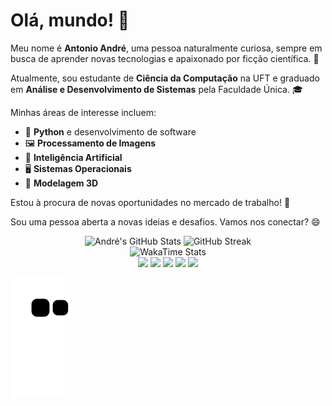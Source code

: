 # Olá, mundo! 👋

Meu nome é **Antonio André**, uma pessoa naturalmente curiosa, sempre em busca de aprender novas tecnologias e apaixonado por ficção científica. 🚀

Atualmente, sou estudante de **Ciência da Computação** na UFT e graduado em **Análise e Desenvolvimento de Sistemas** pela Faculdade Única. 🎓

Minhas áreas de interesse incluem:
- 🐍 **Python** e desenvolvimento de software
- 🖼️ **Processamento de Imagens**
- 🧠 **Inteligência Artificial**
- 🖥️ **Sistemas Operacionais**
- 🎨 **Modelagem 3D**

Estou à procura de novas oportunidades no mercado de trabalho! 💼

Sou uma pessoa aberta a novas ideias e desafios. Vamos nos conectar? 😄

<div align="center">
  <img src="https://github-readme-stats.vercel.app/api?username=andrebarceloschagas&locale=pt-br&show_icons=true&include_all_commits=true&count_private=true&card_width=400&bg_color=121b22&theme=transparent&title_color=00A884&text_color=FFFFFF" alt="André's GitHub Stats" />
  <img src="https://github-readme-streak-stats.herokuapp.com/?user=andrebarceloschagas&theme=whatsapp-dark&locale=pt_BR&date_format=j%20M%5B%20Y%5D&card_width=400&border=E4E2E2" alt="GitHub Streak" />
</div>

<div align="center">
  <img src="https://github-readme-stats.vercel.app/api/wakatime?username=andrebarceloschagas&layout=compact&bg_color=121b22&title_color=00A884&text_color=FFFFFF" alt="WakaTime Stats" />
</div>

<div align="center"> 
  <a href="https://www.youtube.com/@antonioandrebarceloschagas7078/featured" target="_blank"><img src="https://img.shields.io/badge/YouTube-FF0000?style=for-the-badge&logo=youtube&logoColor=white" target="_blank"></a>
  <a href="https://instagram.com/dedelufan" target="_blank"><img src="https://img.shields.io/badge/-Instagram-%23E4405F?style=for-the-badge&logo=instagram&logoColor=white" target="_blank"></a>
  <a href = "mailto:antonio.andre@uft.edu.br"><img src="https://img.shields.io/badge/-Institucional-%23333?style=for-the-badge&logo=gmail&logoColor=white" target="_blank"></a>
  <a href = "mailto:andre.barceloschagas@gmail.com"><img src="https://img.shields.io/badge/-Pessoal-%23333?style=for-the-badge&logo=gmail&logoColor=white" target="_blank"></a>
  <a href="https://www.linkedin.com/in/antonio-andre-dev/" target="_blank"><img src="https://img.shields.io/badge/-LinkedIn-%230077B5?style=for-the-badge&logo=linkedin&logoColor=white" target="_blank"></a> 
</div>
 
![Snake animation](https://github.com/andrebarceloschagas/andrebarceloschagas/blob/output/github-contribution-grid-snake.svg)
